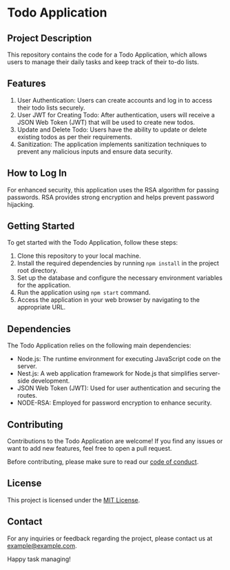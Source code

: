 # Todo Application

## Project Description
This repository contains the code for a Todo Application, which allows users to manage their daily tasks and keep track of their to-do lists.

## Features
1. User Authentication: Users can create accounts and log in to access their todo lists securely.
2. User JWT for Creating Todo: After authentication, users will receive a JSON Web Token (JWT) that will be used to create new todos.
3. Update and Delete Todo: Users have the ability to update or delete existing todos as per their requirements.
4. Sanitization: The application implements sanitization techniques to prevent any malicious inputs and ensure data security.

## How to Log In
For enhanced security, this application uses the RSA algorithm for passing passwords. RSA provides strong encryption and helps prevent password hijacking.

## Getting Started
To get started with the Todo Application, follow these steps:

1. Clone this repository to your local machine.
2. Install the required dependencies by running `npm install` in the project root directory.
3. Set up the database and configure the necessary environment variables for the application.
4. Run the application using `npm start` command.
5. Access the application in your web browser by navigating to the appropriate URL.

## Dependencies
The Todo Application relies on the following main dependencies:

- Node.js: The runtime environment for executing JavaScript code on the server.
- Nest.js: A web application framework for Node.js that simplifies server-side development.
- JSON Web Token (JWT): Used for user authentication and securing the routes.
- NODE-RSA: Employed for password encryption to enhance security.

## Contributing
Contributions to the Todo Application are welcome! If you find any issues or want to add new features, feel free to open a pull request.

Before contributing, please make sure to read our [code of conduct](CODE_OF_CONDUCT.md).

## License
This project is licensed under the [MIT License](LICENSE).

## Contact
For any inquiries or feedback regarding the project, please contact us at example@example.com.

Happy task managing!
